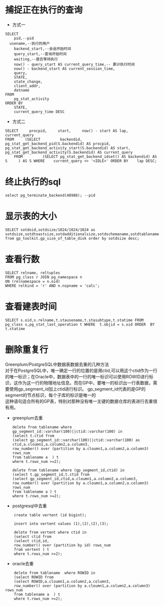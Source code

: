 # 捕捉正在执行的查询  
*  方式一
```
SELECT
	pid,--pid
  usename,--执行的用户
	backend_start,--会话开始时间
	query_start,--查询开始时间
	waiting,--是否等待执行
	now() - query_start AS current_query_time,-- 累计执行时间
	now() - backend_start AS current_session_time,
	query,
	STATE,
	state_change,
	client_addr,
	datname 
FROM
	pg_stat_activity 
ORDER BY
	STATE,
	current_query_time DESC
```
*   方式二
```
SELECT     procpid,     start,     now() - start AS lap,     current_query 
FROM     (SELECT         backendid,         pg_stat_get_backend_pid(S.backendid) AS procpid,         pg_stat_get_backend_activity_start(S.backendid) AS start,       pg_stat_get_backend_activity(S.backendid) AS current_query 
    FROM         (SELECT pg_stat_get_backend_idset() AS backendid) AS S     ) AS S WHERE    current_query <> '<IDLE>' ORDER BY    lap DESC;
```
# 终止执行的sql  
`select pg_terminate_backend(48988); --pid`

# 显示表的大小  
`SELECT sotdoid,sotdsize/1024/1024/1024 as sotdsize,sotdtoastsize,sotdadditionalsize,sotdschemaname,sotdtablename from gp_toolkit.gp_size_of_table_disk order by sotdsize desc;`

# 查看行数 
```
SELECT relname, reltuples 
FROM pg_class r JOIN pg_namespace n 
ON (relnamespace = n.oid) 
WHERE relkind = 'r' AND n.nspname = 'calc';
```

# 查看建表时间
`SELECT s.oid,s.relname,t.stausename,t.stasubtype,t.statime FROM pg_class s,pg_stat_last_operation t WHERE  t.objid = s.oid ORDER  BY t.statime`

# 删除重复行  
Greenplum/PostgreSQL中数据表数据去重的几种方法  
对于在PostgreSQL中，唯一确定一行的位置的是用ctid,可以用这个ctid作为一行的唯一标识；在Oracle中，数据表中的一行的唯一标识可以使用ROWID进行标识，这作为这一行的物理地址信息。而在GP中，要唯一的标识出一行表数据，需要使用gp_segment_id加上ctid进行标识。 gp_segment_id代表的是GP的segment的节点标识，每个子库的标识是唯一的  
这种语句适合所有的GP表，特别对那种没有唯一主键的数据仓库的表进行去重很有用。  
* greenplum去重  
	```
	delete from tablename where gp_segment_id::varchar(100)||ctid::varchar(100) in
	(select t.ctid from
	(select gp_segment_id::varchar(100)||ctid::varchar(100) as ctid,a.cloumn1,a.column2,a.column3,
	row_number() over (partition by a.cloumn1,a.column2,a.column3) rows_num
	from tablename a  ) t
	where t.rows_num >=2);
	```  
	```
	delete from tablename where (gp_segment_id,ctid) in
	(select t.gp_segment_id,t.ctid from
	(select gp_segment_id,ctid,a.cloumn1,a.column2,a.column3,
	row_number() over (partition by a.cloumn1,a.column2,a.column3) rows_num
	from tablename a ) t
	where t.rows_num >=2);  
	```  

* postgresql中去重   
```
	create table vertent (id bigint);  
	
	insert into vertent values (1),(2),(2),(3);    
	
	delete from vertent where ctid in
	(select ctid from
	(select ctid,id,
	row_number() over (partition by id) rows_num
	from vertent ) t
	where t.rows_num >=2);
```
	
* oracle去重    
```
	delete from tablename  where ROWID in
	(select ROWID from
	(select ROWID,a.cloumn1,a.column2,a.column3,
	row_number() over (partition by a.cloumn1,a.column2,a.column3) rows_num
	from tablename a  ) t
	where t.rows_num >=2);
```
